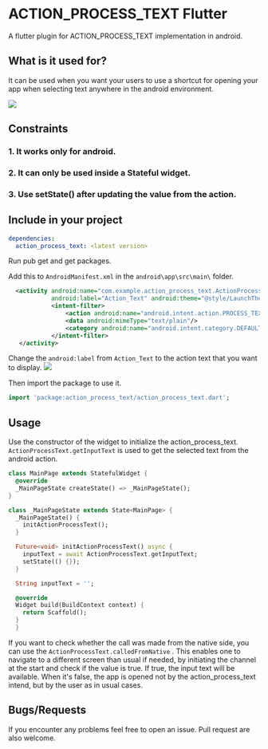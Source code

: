 # ACTION_PROCESS_TEXT Flutter

A flutter plugin for ACTION_PROCESS_TEXT implementation in android.

## What is it used for?

It can be used when you want your users to use a shortcut for opening your app when selecting text anywhere in the android environment.


![](https://imgur.com/2sikhjG.gif)

## Constraints

###   1. It works only for android.
###   2. It can only be used inside a Stateful widget.
###   3. Use setState() after updating the value from the action.

## Include in your project

```yaml
dependencies:
  action_process_text: <latest version>
```

Run pub get and get packages.

Add this to `AndroidManifest.xml` in the `android\app\src\main\` folder.
```xml
  <activity android:name="com.example.action_process_text.ActionProcessTextPlugin"
            android:label="Action_Text" android:theme="@style/LaunchTheme">
            <intent-filter>
                <action android:name="android.intent.action.PROCESS_TEXT" />
                <data android:mimeType="text/plain"/>
                <category android:name="android.intent.category.DEFAULT" />
            </intent-filter>
   </activity>
```
Change the `android:label` from `Action_Text` to the action text that you want to display.
![](https://imgur.com/FFpUhWF.png)

Then import the package to use it.

```dart
import 'package:action_process_text/action_process_text.dart';
```
## Usage

Use the constructor of the widget to initialize the action_process_text.
`ActionProcessText.getInputText` is used to get the selected text from the android action.

```dart
class MainPage extends StatefulWidget {
  @override
  _MainPageState createState() => _MainPageState();
}

class _MainPageState extends State<MainPage> {
  _MainPageState() {
    initActionProcessText();
  }

  Future<void> initActionProcessText() async {
    inputText = await ActionProcessText.getInputText;
    setState(() {});
  }

  String inputText = '';

  @override
  Widget build(BuildContext context) {
    return Scaffold();
  }
  }
```

If you want to check whether the call was made from the native side, you can use the `ActionProcessText.calledFromNative` . This enables one to navigate to a different screen than usual if needed, by initiating the channel at the start and check if the value is true. If true, the input text will be available. When it's false, the app is opened not by the action_process_text intend, but by the user as in usual cases.

## Bugs/Requests

If you encounter any problems feel free to open an issue.
Pull request are also welcome.
